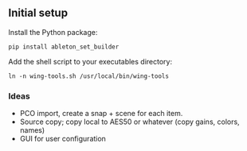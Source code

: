 ## Initial setup
Install the Python package:
```shell
pip install ableton_set_builder
```

Add the shell script to your executables directory:
```shell
ln -n wing-tools.sh /usr/local/bin/wing-tools
```

### Ideas
- PCO import, create a snap + scene for each item.
- Source copy; copy local to AES50 or whatever (copy gains, colors, names)
- GUI for user configuration